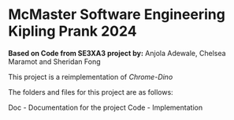 # McMaster Software Engineering Kipling Prank 2024

**Based on Code from SE3XA3 project by:** Anjola Adewale, Chelsea Maramot and Sheridan Fong

This project is a reimplementation of _Chrome-Dino_

The folders and files for this project are as follows:

Doc - Documentation for the project
Code - Implementation


